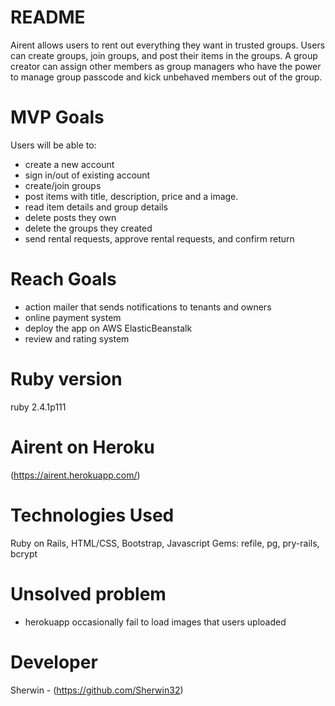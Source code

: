 # README
Airent allows users to rent out everything they want in trusted groups. Users can create groups, join groups, and post their items in the groups. A group creator can assign other members as group managers who have the power to manage group passcode and kick unbehaved members out of the group.

# MVP Goals
Users will be able to:
- create a new account
- sign in/out of existing account
- create/join groups
- post items with title, description, price and a image.
- read item details and group details
- delete posts they own
- delete the groups they created
- send rental requests, approve rental requests, and confirm return

# Reach Goals
- action mailer that sends notifications to tenants and owners
- online payment system
- deploy the app on AWS ElasticBeanstalk
- review and rating system

# Ruby version
  ruby 2.4.1p111

# Airent on Heroku
(https://airent.herokuapp.com/)

# Technologies Used
Ruby on Rails, HTML/CSS, Bootstrap, Javascript
Gems: refile, pg, pry-rails, bcrypt

# Unsolved problem
- herokuapp occasionally fail to load images that users uploaded

# Developer
Sherwin - (https://github.com/Sherwin32)

